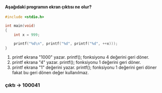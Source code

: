 #### Aşağıdaki programın ekran çıktısı ne olur?


```C
#include <stdio.h>

int main(void)
{
	int x = 999;

	printf("%d\n", printf("%d", printf("%d", ++x)));
}
```
1. printf ekrana "1000" yazar. printf(); fonksiyonu 4 değerini geri döner.
2. printf ekrana "4" yazar. printf(); fonksiyonu 1 değerini geri döner.
3. printf ekrana "1" değerini yazar. printf(); fonksiyonu 1 değerini geri döner fakat bu geri dönen değer kullanılmaz.

### çıktı -> 100041
